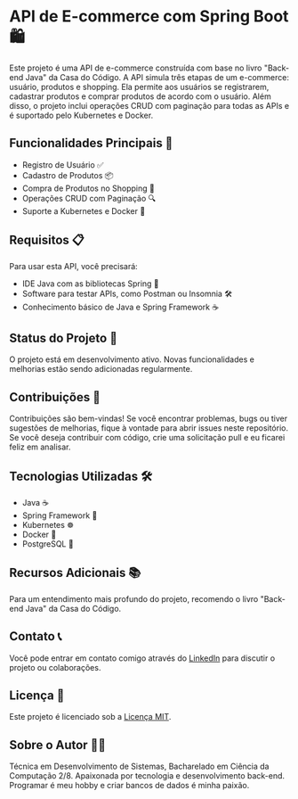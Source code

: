 # API de E-commerce com Spring Boot 🛍️

Este projeto é uma API de e-commerce construída com base no livro "Back-end Java" da Casa do Código. A API simula três etapas de um e-commerce: usuário, produtos e shopping. Ela permite aos usuários se registrarem, cadastrar produtos e comprar produtos de acordo com o usuário. Além disso, o projeto inclui operações CRUD com paginação para todas as APIs e é suportado pelo Kubernetes e Docker.

## Funcionalidades Principais 🚀

- Registro de Usuário ✅
- Cadastro de Produtos 📦
- Compra de Produtos no Shopping 🛒
- Operações CRUD com Paginação 🔍
- Suporte a Kubernetes e Docker 🐳

## Requisitos 📋

Para usar esta API, você precisará:

- IDE Java com as bibliotecas Spring 🌱
- Software para testar APIs, como Postman ou Insomnia 🛠️
- Conhecimento básico de Java e Spring Framework ☕

## Status do Projeto 🌱

O projeto está em desenvolvimento ativo. Novas funcionalidades e melhorias estão sendo adicionadas regularmente.

## Contribuições 🤝

Contribuições são bem-vindas! Se você encontrar problemas, bugs ou tiver sugestões de melhorias, fique à vontade para abrir issues neste repositório. Se você deseja contribuir com código, crie uma solicitação pull e eu ficarei feliz em analisar.

## Tecnologias Utilizadas 🛠️

- Java ☕
- Spring Framework 🌸
- Kubernetes ☸️
- Docker 🐳
- PostgreSQL 🐘

## Recursos Adicionais 📚

Para um entendimento mais profundo do projeto, recomendo o livro "Back-end Java" da Casa do Código.

## Contato 📞

Você pode entrar em contato comigo através do [LinkedIn](https://www.linkedin.com/in/ana-luisa-goes-barbosa/) para discutir o projeto ou colaborações.

## Licença 📄

Este projeto é licenciado sob a [Licença MIT](LICENSE).

## Sobre o Autor 👩‍💻

Técnica em Desenvolvimento de Sistemas, Bacharelado em Ciência da Computação 2/8. Apaixonada por tecnologia e desenvolvimento back-end. Programar é meu hobby e criar bancos de dados é minha paixão.
